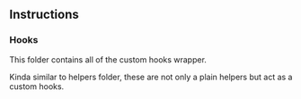 ## Instructions

### Hooks

This folder contains all of the custom hooks wrapper.

Kinda similar to helpers folder, these are not only a plain helpers but act as a custom hooks.
